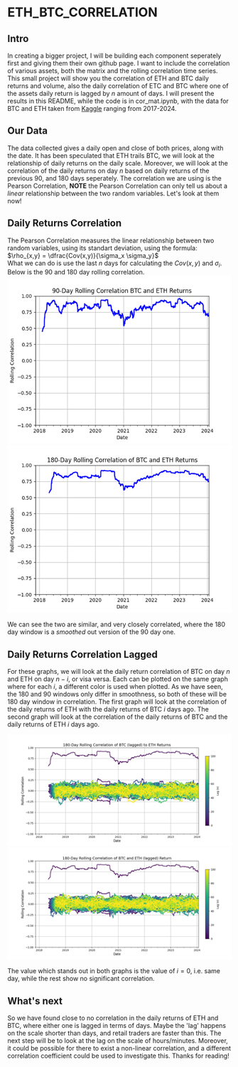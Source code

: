 # ETH_BTC_CORRELATION

## Intro

In creating a bigger project, I will be building each component seperately first and giving them their own github page. I want to include the correlation of various assets, both the matrix and the rolling correlation time series. This small project will show you the correlation of ETH and BTC daily returns and volume, also the daily correlation of ETC and BTC where one of the assets daily return is lagged by $n$ amount of days. I will present the results in this README, while the code is in cor_mat.ipynb, with the data for BTC and ETH taken from [Kaggle][1] ranging from 2017-2024.

## Our Data

The data collected gives a daily open and close of both prices, along with the date. It has been speculated that ETH trails BTC, we will look at the relationship of daily returns on the daily scale. Moreover, we will look at the correlation of the daily returns on day $n$ based on daily returns of the previous 90, and 180 days seperately. The correlation we are using is the Pearson Correlation, **NOTE** the Pearson Correlation can only tell us about a *linear* relationship between the two random variables. Let's look at them now!

## Daily Returns Correlation

The Pearson Correlation measures the linear relationship between two random variables, using its standart deviation, using the formula:\
$\rho_{x,y} = \dfrac{Cov(x,y)}{\sigma_x \sigma_y}$\
What we can do is use the last $n$ days for calculating the $Cov(x,y)$ and $\sigma_i$. Below is the 90 and 180 day rolling correlation.
![90 Day Rolling Correlation](90-Day_Rolling_Correlation_BTC_and_ETH_Returns.png)
![180 Day Rolling Correlation](180-Day_Rolling_Correlation_of_BTC_and_ETH_Returns.png)

We can see the two are similar, and very closely correlated, where the 180 day window is a *smoothed* out version of the 90 day one.

## Daily Returns Correlation Lagged

For these graphs, we will look at the daily return correlation of BTC on day $n$ and ETH on day $n-i$, or visa versa. Each can be plotted on the same graph where for each $i$, a different color is used when plotted. As we have seen, the 180 and 90 windows only differ in smoothness, so both of these will be 180 day window in correlation. The first graph will look at the correlation of the daily returns of ETH with the daily returns of BTC $i$ days ago. The second graph will look at the correlation of the daily returns of BTC and the daily returns of ETH $i$ days ago.

![90 Day Rolling Correlation](180-Day_Rolling_Correlation_of_BTC_(lagged)_to_ETH_Returns.png)
![180 Day Rolling Correlation](180-Day_Rolling_Correlation_of_BTC_and_ETH_(lagged)_Return.png)

The value which stands out in both graphs is the value of $i=0$, i.e. same day, while the rest show no significant correlation.

## What's next

So we have found close to no correlation in the daily returns of ETH and BTC, where either one is lagged in terms of days. Maybe the 'lag' happens on the scale shorter than days, and retail traders are faster than this. The next step will be to look at the lag on the scale of hours/minutes. Moreover, it could be possible for there to exist a non-linear correlation, and a different correlation coefficient could be used to investigate this. Thanks for reading!

[1]:https://www.kaggle.com/datasets/kapturovalexander/bitcoin-and-ethereum-prices-from-start-to-2023?select=ETH-USD+%2801-05.2024%29.csv "Kaggle"
